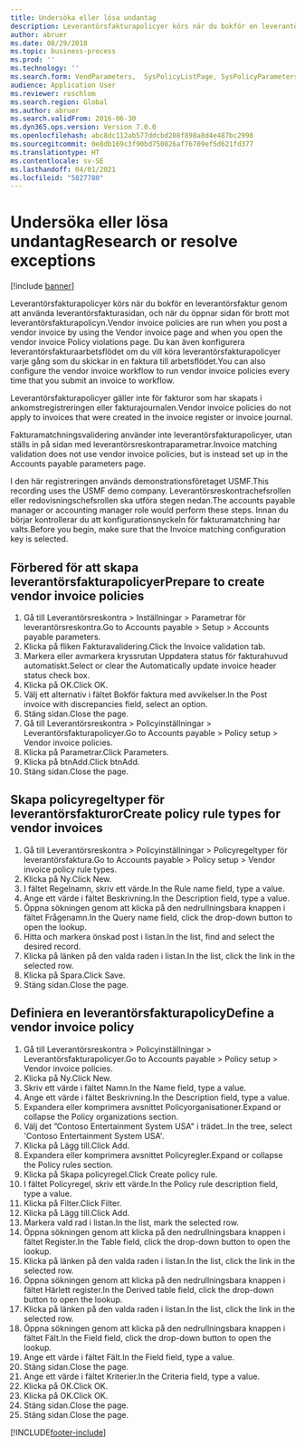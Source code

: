 ```yaml
---
title: Undersöka eller lösa undantag
description: Leverantörsfakturapolicyer körs när du bokför en leverantörsfaktur genom att använda leverantörsfakturasidan, och när du öppnar sidan för brott mot leverantörsfakturapolicyn.
author: abruer
ms.date: 08/29/2018
ms.topic: business-process
ms.prod: ''
ms.technology: ''
ms.search.form: VendParameters,  SysPolicyListPage, SysPolicyParameters, SysPolicySourceDocumentRuleType, SysPolicy, SysPolicySourceDocumentRule, SysQueryForm, SysQueryTableLookUp, SysQueryPrefixLookUp, SysQueryFieldLookUp
audience: Application User
ms.reviewer: roschlom
ms.search.region: Global
ms.author: abruer
ms.search.validFrom: 2016-06-30
ms.dyn365.ops.version: Version 7.0.0
ms.openlocfilehash: abc8dc112ab577ddcbd208f898a8d4e487bc2998
ms.sourcegitcommit: 0e8db169c3f90bd750826af76709ef5d621fd377
ms.translationtype: HT
ms.contentlocale: sv-SE
ms.lasthandoff: 04/01/2021
ms.locfileid: "5827780"
---
```

# <a name="research-or-resolve-exceptions"></a><span data-ttu-id="c6c85-103">Undersöka eller lösa undantag</span><span class="sxs-lookup"><span data-stu-id="c6c85-103">Research or resolve exceptions</span></span>

[!include [banner](../../includes/banner.md)]

<span data-ttu-id="c6c85-104">Leverantörsfakturapolicyer körs när du bokför en leverantörsfaktur genom att använda leverantörsfakturasidan, och när du öppnar sidan för brott mot leverantörsfakturapolicyn.</span><span class="sxs-lookup"><span data-stu-id="c6c85-104">Vendor invoice policies are run when you post a vendor invoice by using the Vendor invoice page and when you open the vendor invoice Policy violations page.</span></span> <span data-ttu-id="c6c85-105">Du kan även konfigurera leverantörsfakturaarbetsflödet om du vill köra leverantörsfakturapolicyer varje gång som du skickar in en faktura till arbetsflödet.</span><span class="sxs-lookup"><span data-stu-id="c6c85-105">You can also configure the vendor invoice workflow to run vendor invoice policies every time that you submit an invoice to workflow.</span></span> 

<span data-ttu-id="c6c85-106">Leverantörsfakturapolicyer gäller inte för fakturor som har skapats i ankomstregistreringen eller fakturajournalen.</span><span class="sxs-lookup"><span data-stu-id="c6c85-106">Vendor invoice policies do not apply to invoices that were created in the invoice register or invoice journal.</span></span> 

<span data-ttu-id="c6c85-107">Fakturamatchningsvalidering använder inte leverantörsfakturapolicyer, utan ställs in på sidan med leverantörsreskontraparametrar.</span><span class="sxs-lookup"><span data-stu-id="c6c85-107">Invoice matching validation does not use vendor invoice policies, but is instead set up in the Accounts payable parameters page.</span></span>

<span data-ttu-id="c6c85-108">I den här registreringen används demonstrationsföretaget USMF.</span><span class="sxs-lookup"><span data-stu-id="c6c85-108">This recording uses the USMF demo company.</span></span> <span data-ttu-id="c6c85-109">Leverantörsreskontrachefsrollen eller redovisningschefsrollen ska utföra stegen nedan.</span><span class="sxs-lookup"><span data-stu-id="c6c85-109">The accounts payable manager or accounting manager role would perform these steps.</span></span> <span data-ttu-id="c6c85-110">Innan du börjar kontrollerar du att konfigurationsnyckeln för fakturamatchning har valts.</span><span class="sxs-lookup"><span data-stu-id="c6c85-110">Before you begin, make sure that the Invoice matching configuration key is selected.</span></span>


## <a name="prepare-to-create-vendor-invoice-policies"></a><span data-ttu-id="c6c85-111">Förbered för att skapa leverantörsfakturapolicyer</span><span class="sxs-lookup"><span data-stu-id="c6c85-111">Prepare to create vendor invoice policies</span></span>
1. <span data-ttu-id="c6c85-112">Gå till Leverantörsreskontra > Inställningar > Parametrar för leverantörsreskontra.</span><span class="sxs-lookup"><span data-stu-id="c6c85-112">Go to Accounts payable > Setup > Accounts payable parameters.</span></span>
2. <span data-ttu-id="c6c85-113">Klicka på fliken Fakturavalidering.</span><span class="sxs-lookup"><span data-stu-id="c6c85-113">Click the Invoice validation tab.</span></span>
3. <span data-ttu-id="c6c85-114">Markera eller avmarkera kryssrutan Uppdatera status för fakturahuvud automatiskt.</span><span class="sxs-lookup"><span data-stu-id="c6c85-114">Select or clear the Automatically update invoice header status check box.</span></span>
4. <span data-ttu-id="c6c85-115">Klicka på OK.</span><span class="sxs-lookup"><span data-stu-id="c6c85-115">Click OK.</span></span>
5. <span data-ttu-id="c6c85-116">Välj ett alternativ i fältet Bokför faktura med avvikelser.</span><span class="sxs-lookup"><span data-stu-id="c6c85-116">In the Post invoice with discrepancies field, select an option.</span></span>
6. <span data-ttu-id="c6c85-117">Stäng sidan.</span><span class="sxs-lookup"><span data-stu-id="c6c85-117">Close the page.</span></span>
7. <span data-ttu-id="c6c85-118">Gå till Leverantörsreskontra > Policyinställningar > Leverantörsfakturapolicyer.</span><span class="sxs-lookup"><span data-stu-id="c6c85-118">Go to Accounts payable > Policy setup > Vendor invoice policies.</span></span>
8. <span data-ttu-id="c6c85-119">Klicka på Parametrar.</span><span class="sxs-lookup"><span data-stu-id="c6c85-119">Click Parameters.</span></span>
9. <span data-ttu-id="c6c85-120">Klicka på btnAdd.</span><span class="sxs-lookup"><span data-stu-id="c6c85-120">Click btnAdd.</span></span>
10. <span data-ttu-id="c6c85-121">Stäng sidan.</span><span class="sxs-lookup"><span data-stu-id="c6c85-121">Close the page.</span></span>

## <a name="create-policy-rule-types-for-vendor-invoices"></a><span data-ttu-id="c6c85-122">Skapa policyregeltyper för leverantörsfakturor</span><span class="sxs-lookup"><span data-stu-id="c6c85-122">Create policy rule types for vendor invoices</span></span>
1. <span data-ttu-id="c6c85-123">Gå till Leverantörsreskontra > Policyinställningar > Policyregeltyper för leverantörsfaktura.</span><span class="sxs-lookup"><span data-stu-id="c6c85-123">Go to Accounts payable > Policy setup > Vendor invoice policy rule types.</span></span>
2. <span data-ttu-id="c6c85-124">Klicka på Ny.</span><span class="sxs-lookup"><span data-stu-id="c6c85-124">Click New.</span></span>
3. <span data-ttu-id="c6c85-125">I fältet Regelnamn, skriv ett värde.</span><span class="sxs-lookup"><span data-stu-id="c6c85-125">In the Rule name field, type a value.</span></span>
4. <span data-ttu-id="c6c85-126">Ange ett värde i fältet Beskrivning.</span><span class="sxs-lookup"><span data-stu-id="c6c85-126">In the Description field, type a value.</span></span>
5. <span data-ttu-id="c6c85-127">Öppna sökningen genom att klicka på den nedrullningsbara knappen i fältet Frågenamn.</span><span class="sxs-lookup"><span data-stu-id="c6c85-127">In the Query name field, click the drop-down button to open the lookup.</span></span>
6. <span data-ttu-id="c6c85-128">Hitta och markera önskad post i listan.</span><span class="sxs-lookup"><span data-stu-id="c6c85-128">In the list, find and select the desired record.</span></span>
7. <span data-ttu-id="c6c85-129">Klicka på länken på den valda raden i listan.</span><span class="sxs-lookup"><span data-stu-id="c6c85-129">In the list, click the link in the selected row.</span></span>
8. <span data-ttu-id="c6c85-130">Klicka på Spara.</span><span class="sxs-lookup"><span data-stu-id="c6c85-130">Click Save.</span></span>
9. <span data-ttu-id="c6c85-131">Stäng sidan.</span><span class="sxs-lookup"><span data-stu-id="c6c85-131">Close the page.</span></span>

## <a name="define-a-vendor-invoice-policy"></a><span data-ttu-id="c6c85-132">Definiera en leverantörsfakturapolicy</span><span class="sxs-lookup"><span data-stu-id="c6c85-132">Define a vendor invoice policy</span></span>
1. <span data-ttu-id="c6c85-133">Gå till Leverantörsreskontra > Policyinställningar > Leverantörsfakturapolicyer.</span><span class="sxs-lookup"><span data-stu-id="c6c85-133">Go to Accounts payable > Policy setup > Vendor invoice policies.</span></span>
2. <span data-ttu-id="c6c85-134">Klicka på Ny.</span><span class="sxs-lookup"><span data-stu-id="c6c85-134">Click New.</span></span>
3. <span data-ttu-id="c6c85-135">Skriv ett värde i fältet Namn.</span><span class="sxs-lookup"><span data-stu-id="c6c85-135">In the Name field, type a value.</span></span>
4. <span data-ttu-id="c6c85-136">Ange ett värde i fältet Beskrivning.</span><span class="sxs-lookup"><span data-stu-id="c6c85-136">In the Description field, type a value.</span></span>
5. <span data-ttu-id="c6c85-137">Expandera eller komprimera avsnittet Policyorganisationer.</span><span class="sxs-lookup"><span data-stu-id="c6c85-137">Expand or collapse the Policy organizations section.</span></span>
6. <span data-ttu-id="c6c85-138">Välj det ”Contoso Entertainment System USA" i trädet..</span><span class="sxs-lookup"><span data-stu-id="c6c85-138">In the tree, select 'Contoso Entertainment System USA'.</span></span>
7. <span data-ttu-id="c6c85-139">Klicka på Lägg till.</span><span class="sxs-lookup"><span data-stu-id="c6c85-139">Click Add.</span></span>
8. <span data-ttu-id="c6c85-140">Expandera eller komprimera avsnittet Policyregler.</span><span class="sxs-lookup"><span data-stu-id="c6c85-140">Expand or collapse the Policy rules section.</span></span>
9. <span data-ttu-id="c6c85-141">Klicka på Skapa policyregel.</span><span class="sxs-lookup"><span data-stu-id="c6c85-141">Click Create policy rule.</span></span>
10. <span data-ttu-id="c6c85-142">I fältet Policyregel, skriv ett värde.</span><span class="sxs-lookup"><span data-stu-id="c6c85-142">In the Policy rule description field, type a value.</span></span>
11. <span data-ttu-id="c6c85-143">Klicka på Filter.</span><span class="sxs-lookup"><span data-stu-id="c6c85-143">Click Filter.</span></span>
12. <span data-ttu-id="c6c85-144">Klicka på Lägg till.</span><span class="sxs-lookup"><span data-stu-id="c6c85-144">Click Add.</span></span>
13. <span data-ttu-id="c6c85-145">Markera vald rad i listan.</span><span class="sxs-lookup"><span data-stu-id="c6c85-145">In the list, mark the selected row.</span></span>
14. <span data-ttu-id="c6c85-146">Öppna sökningen genom att klicka på den nedrullningsbara knappen i fältet Register.</span><span class="sxs-lookup"><span data-stu-id="c6c85-146">In the Table field, click the drop-down button to open the lookup.</span></span>
15. <span data-ttu-id="c6c85-147">Klicka på länken på den valda raden i listan.</span><span class="sxs-lookup"><span data-stu-id="c6c85-147">In the list, click the link in the selected row.</span></span>
16. <span data-ttu-id="c6c85-148">Öppna sökningen genom att klicka på den nedrullningsbara knappen i fältet Härlett register.</span><span class="sxs-lookup"><span data-stu-id="c6c85-148">In the Derived table field, click the drop-down button to open the lookup.</span></span>
17. <span data-ttu-id="c6c85-149">Klicka på länken på den valda raden i listan.</span><span class="sxs-lookup"><span data-stu-id="c6c85-149">In the list, click the link in the selected row.</span></span>
18. <span data-ttu-id="c6c85-150">Öppna sökningen genom att klicka på den nedrullningsbara knappen i fältet Fält.</span><span class="sxs-lookup"><span data-stu-id="c6c85-150">In the Field field, click the drop-down button to open the lookup.</span></span>
19. <span data-ttu-id="c6c85-151">Ange ett värde i fältet Fält.</span><span class="sxs-lookup"><span data-stu-id="c6c85-151">In the Field field, type a value.</span></span>
20. <span data-ttu-id="c6c85-152">Stäng sidan.</span><span class="sxs-lookup"><span data-stu-id="c6c85-152">Close the page.</span></span>
21. <span data-ttu-id="c6c85-153">Ange ett värde i fältet Kriterier.</span><span class="sxs-lookup"><span data-stu-id="c6c85-153">In the Criteria field, type a value.</span></span>
22. <span data-ttu-id="c6c85-154">Klicka på OK.</span><span class="sxs-lookup"><span data-stu-id="c6c85-154">Click OK.</span></span>
23. <span data-ttu-id="c6c85-155">Klicka på OK.</span><span class="sxs-lookup"><span data-stu-id="c6c85-155">Click OK.</span></span>
24. <span data-ttu-id="c6c85-156">Stäng sidan.</span><span class="sxs-lookup"><span data-stu-id="c6c85-156">Close the page.</span></span>
25. <span data-ttu-id="c6c85-157">Stäng sidan.</span><span class="sxs-lookup"><span data-stu-id="c6c85-157">Close the page.</span></span>



[!INCLUDE[footer-include](../../../includes/footer-banner.md)]